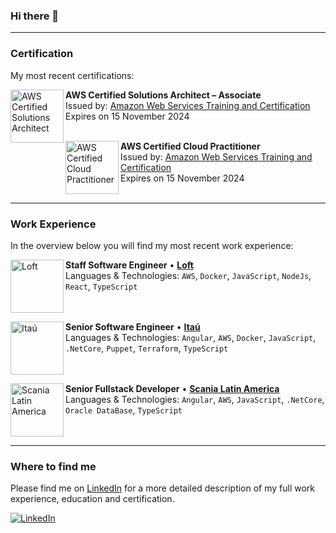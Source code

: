 ### Hi there 👋
<p></p>

---
### Certification
My most recent certifications:

[<img align="left" height="85px" width="85px" alt="AWS Certified Solutions Architect" src="https://images.credly.com/size/110x110/images/4bc21d8b-4afe-4fbd-9a90-a9de8bf7b240/AWS-SolArchitect-Associate-2020.png"/>](https://www.credly.com/badges/d71fbbea-7ee9-4776-a3d9-4d42ea1e6da3/public_url/)

**AWS Certified Solutions Architect – Associate** \
Issued by: [Amazon Web Services Training and Certification](https://aws.amazon.com/training/) \
Expires on 15 November 2024 \
<br/>

[<img align="left" height="85px" width="85px" alt="AWS Certified Cloud Practitioner" src="https://images.credly.com/size/340x340/images/68468004-5a85-4f3b-bc58-590773979486/AWS-CloudPractitioner-2020.png"/>](https://www.credly.com/badges/f42fe6b3-a601-4219-880b-aeb72702a38f/public_url/)

**AWS Certified Cloud Practitioner** \
Issued by: [Amazon Web Services Training and Certification](https://aws.amazon.com/training/) \
Expires on 15 November 2024 \
<br/>

---
### Work Experience
In the overview below you will find my most recent work experience:

[<img align="left" height="85px" width="85px" alt="Loft" src="https://media-exp1.licdn.com/dms/image/C4D0BAQGiQ-QSd-etzg/company-logo_200_200/0/1628465595283?e=1651708800&v=beta&t=ttdN4SdIV4xNT3O7wjAkBxmUjL_tOciKWX9FpAQG3T8"/>](https://www.loft.com.br/)

**Staff Software Engineer** • [**Loft**](https://www.loft.com.br/) \
Languages & Technologies: `AWS`, `Docker`, `JavaScript`, `NodeJs`, `React`, `TypeScript` \
<br/>
<br/>

[<img align="left" height="85px" width="85px" alt="Itaú" src="https://media-exp1.licdn.com/dms/image/C560BAQGW-IXV9aAHAg/company-logo_200_200/0/1635286588644?e=1651708800&v=beta&t=j-3KeQVOAHWfaHhMEH25-vAe9isl_8m3_3w3NdEUufM"/>](https://www.itau.com.br/)

**Senior Software Engineer** • [**Itaú**](https://www.itau.com.br/) \
Languages & Technologies: `Angular`, `AWS`, `Docker`, `JavaScript`, `.NetCore`, `Puppet`, `Terraform`, `TypeScript` \
<br/>
<br/>

[<img align="left" height="85px" width="85px" alt="Scania Latin America" src="https://media-exp1.licdn.com/dms/image/C4D0BAQHfClu1qxbSXw/company-logo_200_200/0/1581615543576?e=1651708800&v=beta&t=GC7agHgEsEaHPoHAwCeMDOT6rhwvfr5dwdBZVSTCisY"/>](https://www.scania.com/latinamerica/)

**Senior Fullstack Developer** • [**Scania Latin America**](https://www.scania.com/latinamerica/) \
Languages & Technologies: `Angular`, `AWS`, `JavaScript`, `.NetCore`, `Oracle DataBase`, `TypeScript` \
<br/>
<br/>

---
### Where to find me
Please find me on [LinkedIn](https://www.linkedin.com/in/rodrigonappi/) for a more detailed description of my full work experience, education and certification.
<p>
  <a href="https://www.linkedin.com/in/rodrigonappi" target="_blank">
    <img alt="LinkedIn" src="https://img.shields.io/badge/linkedin-%230077B5.svg?&style=for-the-badge&logo=linkedin&logoColor=white" />
  </a>
</p>

<!--
**rnappi/rnappi** is a ✨ _special_ ✨ repository because its `README.md` (this file) appears on your GitHub profile.

Here are some ideas to get you started:

- 🔭 I’m currently working on ...
- 🌱 I’m currently learning ...
- 👯 I’m looking to collaborate on ...
- 🤔 I’m looking for help with ...
- 💬 Ask me about ...
- 📫 How to reach me: ...
- 😄 Pronouns: ...
- ⚡ Fun fact: ...
-->
